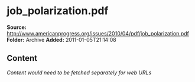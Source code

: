 # job_polarization.pdf

**Source:** http://www.americanprogress.org/issues/2010/04/pdf/job_polarization.pdf
**Folder:** Archive
**Added:** 2011-01-05T21:14:08




## Content
*Content would need to be fetched separately for web URLs*
